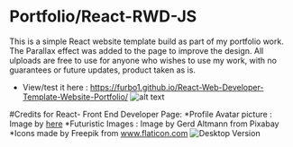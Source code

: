 # Portfolio/React-RWD-JS
This is a simple React website template build as part of my portfolio work.
The Parallax effect was added to the page to improve the design.
All ulploads are free to use for anyone who wishes to use my work, with no guarantees or future updates, product taken as is.
- View/test it here : https://furbo1.github.io/React-Web-Developer-Template-Website-Portfolio/
![alt text]('https://github.com/furbo1/React-Web-Developer-Template-Website-Portfolio/blob/master/React_AC_Template_Ipad_view.png')

#Credits for React- Front End Developer Page:
*Profile Avatar picture : Image by <a href="https://pixabay.com/vectors/man-person-avatar-face-head-156584/">here</a>
*Futuristic Images : Image by Gerd Altmann from Pixabay
*Icons made by Freepik from www.flaticon.com
![Desktop Version](https://github.com/furbo1/Portfolio-React-RWD-JS/blob/master/IPad%20View%20Front%20End%20Developer%20Page-%20Ipad.png)
